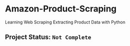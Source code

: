 # Amazon-Product-Scraping
Learning Web Scraping Extracting Product Data with Python

## Project Status:  `Not Complete`


